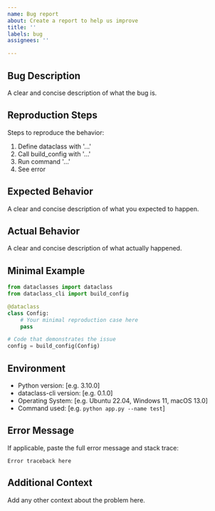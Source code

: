 ```yaml
---
name: Bug report
about: Create a report to help us improve
title: ''
labels: bug
assignees: ''

---
```


## Bug Description
A clear and concise description of what the bug is.

## Reproduction Steps
Steps to reproduce the behavior:
1. Define dataclass with '...'
2. Call build_config with '...'
3. Run command '...'
4. See error

## Expected Behavior
A clear and concise description of what you expected to happen.

## Actual Behavior
A clear and concise description of what actually happened.

## Minimal Example
```python
from dataclasses import dataclass
from dataclass_cli import build_config

@dataclass
class Config:
    # Your minimal reproduction case here
    pass

# Code that demonstrates the issue
config = build_config(Config)
```

## Environment
- Python version: [e.g. 3.10.0]  
- dataclass-cli version: [e.g. 0.1.0]
- Operating System: [e.g. Ubuntu 22.04, Windows 11, macOS 13.0]
- Command used: [e.g. `python app.py --name test`]

## Error Message
If applicable, paste the full error message and stack trace:

```
Error traceback here
```

## Additional Context
Add any other context about the problem here.